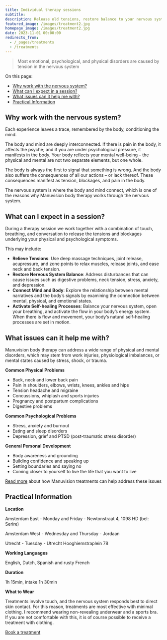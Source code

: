 ```yaml
---
title: Individual therapy sessions
subtitle: 
description: Release old tensions, restore balance to your nervous system, and activate your body’s natural healing processes. Sessions involve touch, breathing, and conversation. Available in English, Dutch, Spanish, and (basic) French.
featured_image: /images/treatment2.jpg
homepage_image: /images/treatment2.jpg
date: 2023-11-01 00:00:00
redirects_from:
  - /_pages/treatments
  - /treatments
---
```


> Most emotional, psychological, and physical disorders are caused by tension in the nervous system

On this page:
- [Why work with the nervous system?](#why-work-with-the-nervous-system)
- [What can I expect in a session?](#what-can-i-expect-in-a-session)
- [What issues can it help me with?](#what-issues-can-it-help-me-with)
- [Practical Information](#practical-information)

## Why work with the nervous system?

Each experience leaves a trace, remembered by the body, conditioning the mind.

The body and mind are deeply interconnected.
If there is pain in the body, it affects the psyche; and if you are under psychological pressure, it manifests in the body.
Your body reflects your mental well-being – the physical and mental are not two separate elements, but one whole.

The body is always the first to signal that something is wrong.
And the body also suffers the consequences of all our actions – or lack thereof.
These consequences manifest as tension, blockages, and pain in the body.

The nervous system is where the body and mind connect, which is one of the reasons why Manuvision body therapy works through the nervous system.

## What can I expect in a session?

During a therapy session we work together with a combination of touch, breathing, and conversation to release the tensions and blockages underlying your physical and psychological symptoms.

This may include:

- **Relieve Tensions**: Use deep massage techniques, joint release, acupressure, and zone points to relax muscles, release joints, and ease neck and back tension.  
- **Restore Nervous System Balance**:  Address disturbances that can cause issues such as digestive problems, neck tension, stress, anxiety, and depression.  
- **Connect Mind and Body**: Explore the relationship between mental narratives and the body’s signals by examining the connection between mental, physical, and emotional states.  
- **Activate Self-healing Processes**: Balance your nervous system, open your breathing, and activate the flow in your body’s energy system. When there is flow and movement, your body’s natural self-healing processes are set in motion.

## What issues can it help me with?

Manuvision body therapy can address a wide range of physical and mental disorders, which may stem from work injuries, physiological imbalances, or mental states caused by stress, shock, or trauma.

**Common Physical Problems**

* Back, neck and lower back pain
* Pain in shoulders, elbows, wrists, knees, ankles and hips
* Tension headache and migraine
* Concussions, whiplash and sports injuries
* Pregnancy and postpartum complications
* Digestive problems

**Common Psychological Problems**

* Stress, anxiety and burnout
* Eating and sleep disorders
* Depression, grief and PTSD (post-traumatic stress disorder)

**General Personal Development**

* Body awareness and grounding
* Building confidence and speaking up
* Setting boundaries and saying no
* Coming closer to yourself to live the life that you want to live

[Read more](https://manuvision-dk.translate.goog/hvad-kan-kropsterapi-hjaelpe-med/?_x_tr_sl=da&_x_tr_tl=en&_x_tr_hl=en-US&_x_tr_pto=wapp) about how Manuvision treatments can help address these issues

## Practical Information

**Location**

Amsterdam East - Monday and Friday - Newtonstraat 4, 1098 HD (bel: Serire)

Amsterdam West - Wednesday and Thursday - Jordaan

Utrecht - Tuesday - Utrecht Hooghiemstraplein 78

**Working Languages**

English, Dutch, Spanish and rusty French

**Duration**

1h 15min, intake 1h 30min

**What to Wear**

Treatments involve touch, and the nervous system responds best to direct skin contact.
For this reason, treatments are most effective with minimal clothing.
I recommend wearing non-revealing underwear and a sports bra.
If you are not comfortable with this, it is of course possible to receive a treatment with clothing.

<a href="/contact" class="button button--large">Book a treatment</a>
